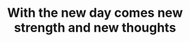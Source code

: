 ---
title: "With the new day comes new strength and new thoughts"
attribution: "Eleanor Roosevelt"
linked:
  - _cues/rise-strong.md
  - _quotes/dream-big-and-dare-to-fail.md
tags:
  - A new day
  - Failure
  - Quote
  - Survive
---